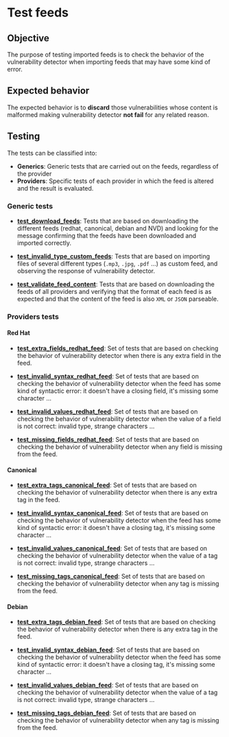 # Test feeds

## Objective

The purpose of testing imported feeds is to check the behavior of the vulnerability detector when importing feeds that
may have some kind of error.

## Expected behavior

The expected behavior is to **discard** those vulnerabilities whose content is malformed making vulnerability detector
**not fail** for any related reason.

## Testing

The tests can be classified into:

- **Generics**: Generic tests that are carried out on the feeds, regardless of the provider
- **Providers**: Specific tests of each provider in which the feed is altered and the result is evaluated.

### Generic tests

- **[test_download_feeds](../doc/test_feeds/generic/test_download_feeds.md)**: Tests that are based on downloading the
different feeds (redhat, canonical, debian and NVD) and looking for the message confirming that the feeds have been
downloaded and imported correctly.

- **[test_invalid_type_custom_feeds](../doc/test_feeds/generic/test_invalid_type_custom_feeds.md)**: Tests that are
based on importing files of several different types (`.mp3`, `.jpg`, `.pdf` ...) as custom feed, and observing the
response of vulnerability detector.

- **[test_validate_feed_content](../doc/test_feeds/generic/test_validate_feed_content.md)**: Tests that are based on
downloading the feeds of all providers and verifying that the format of each feed is as expected and that the
content of the feed is also `XML` or `JSON` parseable.

### Providers tests

#### Red Hat

- **[test_extra_fields_redhat_feed](../doc/test_feeds/redhat/test_extra_fields_redhat_feed.md)**: Set of tests that are
based on checking the behavior of vulnerability detector when there is any extra field in the feed.

- **[test_invalid_syntax_redhat_feed](../doc/test_feeds/redhat/test_invalid_syntax_redhat_feed.md)**: Set of tests that
are based on checking the behavior of vulnerability detector when the feed has some kind of syntactic error: it doesn't
have a closing field, it's missing some character ...

- **[test_invalid_values_redhat_feed](../doc/test_feeds/redhat/test_invalid_values_redhat_feed.md)**: Set of tests that
are based on checking the behavior of vulnerability detector when the value of a field is not correct: invalid type,
strange characters ...

- **[test_missing_fields_redhat_feed](../doc/test_feeds/redhat/test_missing_fields_redhat_feed.md)**: Set of tests that
are based on checking the behavior of vulnerability detector when any field is missing from the feed.

#### Canonical

- **[test_extra_tags_canonical_feed](../doc/test_feeds/canonical/test_extra_tags_canonical_feed.md)**:  Set of tests
that are based on checking the behavior of vulnerability detector when there is any extra tag in the feed.

- **[test_invalid_syntax_canonical_feed](../doc/test_feeds/canonical/test_invalid_syntax_canonical_feed.md)**: Set of
tests that are based on checking the behavior of vulnerability detector when the feed has some kind of syntactic error:
it doesn't have a closing tag, it's missing some character ...

- **[test_invalid_values_canonical_feed](../doc/test_feeds/canonical/test_invalid_values_canonical_feed.md)**: Set of
tests that are based on checking the behavior of vulnerability detector when the value of a tag is not correct:
invalid type, strange characters ...

- **[test_missing_tags_canonical_feed](../doc/test_feeds/canonical/test_missing_tags_canonical_feed.md)**: Set of tests
that are based on checking the behavior of vulnerability detector when any tag is missing from the feed.

#### Debian

- **[test_extra_tags_debian_feed](../doc/test_feeds/debian/test_extra_tags_debian_feed.md)**: Set of tests that are
based on checking the behavior of vulnerability detector when there is any extra tag in the feed.

- **[test_invalid_syntax_debian_feed](../doc/test_feeds/debian/test_invalid_syntax_debian_feed.md)**: Set of tests that
are based on checking the behavior of vulnerability detector when the feed has some kind of syntactic error: it doesn't
have a closing tag, it's missing some character ...

- **[test_invalid_values_debian_feed](../doc/test_feeds/debian/test_invalid_values_debian_feed.md)**: Set of tests that
are based on checking the behavior of vulnerability detector when the value of a tag is not correct: invalid type,
strange characters ...

- **[test_missing_tags_debian_feed](../doc/test_feeds/debian/test_missing_tags_debian_feed.md)**: Set of tests that are
based on checking the behavior of vulnerability detector when any tag is missing from the feed.
